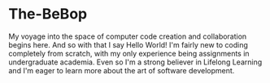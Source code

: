 # The-BeBop
My voyage into the space of computer code creation and collaboration begins here. And so with that I say Hello World!
I'm fairly new to coding completely from scratch, with my only experience being assignments in undergraduate academia. Even so I'm a strong believer in Lifelong Learning and I'm eager to learn more about the art of software development.  
